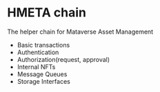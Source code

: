 # HMETA chain
The helper chain for Mataverse Asset Management

* Basic transactions
* Authentication
* Authorization(request, approval)
* Internal NFTs
* Message Queues
* Storage Interfaces
